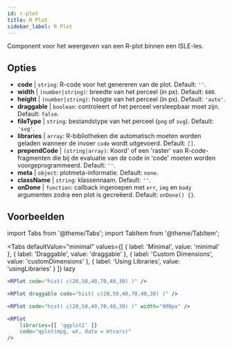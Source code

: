 ```yaml
---
id: r-plot
title: R Plot
sidebar_label: R Plot
---
```


Component voor het weergeven van een R-plot binnen een ISLE-les.

## Opties

* __code__ | `string`: R-code voor het genereren van de plot. Default: `''`.
* __width__ | `(number|string)`: breedte van het perceel (in px). Default: `600`.
* __height__ | `(number|string)`: hoogte van het perceel (in px). Default: `'auto'`.
* __draggable__ | `boolean`: controleert of het perceel versleepbaar moet zijn. Default: `false`.
* __fileType__ | `string`: bestandstype van het perceel (`png` of `svg`). Default: `'svg'`.
* __libraries__ | `array`: R-bibliotheken die automatisch moeten worden geladen wanneer de invoer `code` wordt uitgevoerd. Default: `[]`.
* __prependCode__ | `(string|array)`: Koord' of een 'raster' van R-code-fragmenten die bij de evaluatie van de code in 'code' moeten worden voorgeprogrammeerd. Default: `''`.
* __meta__ | `object`: plotmeta-informatie. Default: `none`.
* __className__ | `string`: klassennaam. Default: `''`.
* __onDone__ | `function`: callback ingeroepen met `err`, `img` en `body` argumenten zodra een plot is gecreëerd. Default: `onDone() {}`.


## Voorbeelden

import Tabs from '@theme/Tabs';
import TabItem from '@theme/TabItem';

<Tabs
    defaultValue="minimal"
    values={[
        { label: 'Minimal', value: 'minimal' },
        { label: 'Draggable', value: 'draggable' },
        { label: 'Custom Dimensions', value: 'customDimensions' },
        { label: 'Using Libraries', value: 'usingLibraries' }
    ]}
    lazy
>

<TabItem value="minimal" >

```jsx live
<RPlot code="hist( c(20,50,40,70,40,30) )" />
```

</TabItem>

<TabItem value="draggable" >

```jsx live
<RPlot draggable code="hist( c(20,50,40,70,40,30) )" />
```

</TabItem>

<TabItem value="customDimensions" >

```jsx live
<RPlot code="hist( c(20,50,40,70,40,30) )" width="900px" />
```

</TabItem>

<TabItem value="usingLibraries" >

```jsx live
<RPlot 
    libraries={[ 'ggplot2' ]}
    code="qplot(mpg, wt, data = mtcars)" 
/>
```

</TabItem>

</Tabs>
